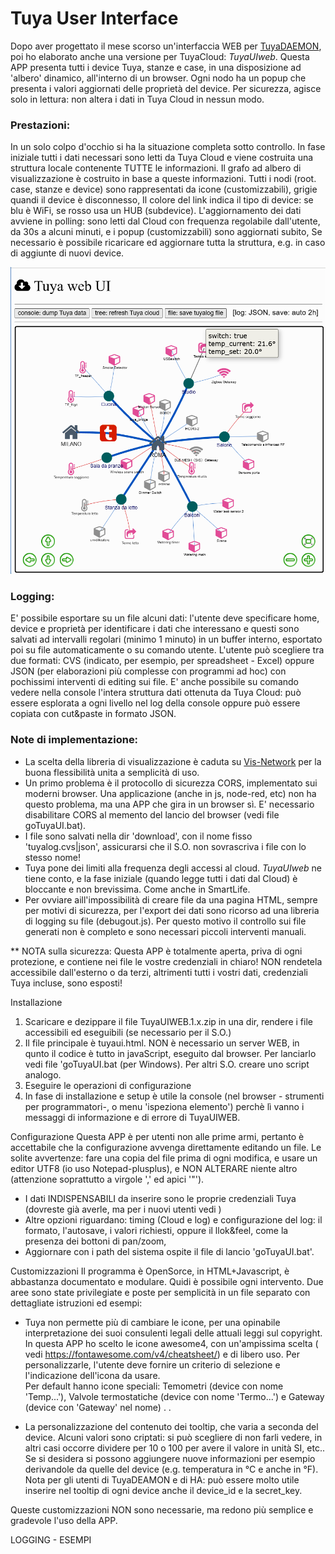 # Tuya User Interface #

Dopo aver progettato il mese scorso un'interfaccia WEB per [TuyaDAEMON](https://github.com/msillano/tuyaDEAMON-applications/tree/main/daemon.visUI.widget), poi ho elaborato anche una versione per TuyaCloud: _TuyaUIweb_. 
Questa APP presenta tutti  i device Tuya, stanze e case, in una disposizione ad 'albero' dinamico, all'interno di un browser. Ogni nodo ha un popup che presenta i valori aggiornati delle proprietà del device. Per sicurezza, agisce solo in lettura: non altera i dati in Tuya Cloud in nessun modo.

### Prestazioni:
In un solo colpo d'occhio si ha la situazione completa sotto controllo.
In fase iniziale tutti i dati necessari sono letti da Tuya Cloud e viene costruita una struttura locale contenente TUTTE le informazioni. Il grafo ad albero di visualizzazione è costruito in base a queste informazioni.
Tutti i nodi (root. case, stanze e  device) sono rappresentati da icone (customizzabili), grigie quandi il device è disconnesso, Il colore del link indica il tipo di device: se blu è WiFi, se rosso usa un HUB (subdevice).
L'aggiornamento dei dati  avviene in polling: sono letti dal Cloud con frequenza regolabile dall'utente, da 30s a alcuni minuti, e i popup (customizzabili) sono aggiornati subito,
Se necessario è possibile ricaricare ed aggiornare tutta la struttura, e.g. in caso di aggiunte di nuovi device.

![](https://github.com/msillano/TuyaUIweb/blob/main/pics/UIlook01.png?raw=true)

### Logging:
E' possibile esportare su un file alcuni dati: l'utente deve specificare home, device e proprietà per identificare i dati che interessano e questi sono salvati ad intervalli regolari (minimo 1 minuto) in un buffer interno, esportato poi su file automaticamente o su comando utente.
L'utente può scegliere tra due formati: CVS (indicato, per esempio, per spreadsheet - Excel) oppure JSON (per elaborazioni più complesse con programmi ad hoc) con pochissimi interventi di editing sui file.
E' anche possibile su comando vedere nella console l'intera struttura dati ottenuta da Tuya Cloud: può essere esplorata a ogni livello nel log della console oppure può essere copiata con cut&paste in formato JSON.


### Note di implementazione:
- La scelta della libreria di visualizzazione è caduta su [Vis-Network](https://visjs.github.io/vis-network/docs/network/) per la buona flessibilità unita a semplicità di uso.
- Un primo problema è il protocollo di sicurezza CORS, implementato sui moderni browser. Una applicazione (anche in js, node-red, etc)  non ha questo problema, ma una APP che gira in un browser sì. E' necessario disabilitare CORS al memento del lancio del browser (vedi file goTuyaUI.bat). 
- I file sono salvati nella dir 'download', con il nome fisso 'tuyalog.cvs|json', assicurarsi che il S.O. non sovrascriva i file con lo stesso nome!
- Tuya pone dei limiti alla frequenza degli accessi al cloud. _TuyaUIweb_ ne tiene conto, e la fase iniziale (quando legge tutti i dati dal Cloud) è bloccante e non brevissima. Come anche in SmartLife.
- Per ovviare aill'impossibilità di creare file da una pagina HTML, sempre per motivi di sicurezza, per l'export dei dati sono ricorso ad una libreria di logging su file (debugout.js). Per questo motivo il controllo sui file generati non è completo e sono necessari piccoli  interventi manuali.

** NOTA sulla sicurezza:
Questa APP è totalmente aperta, priva di ogni protezione, e contiene nei file le vostre credenziali in chiaro! 
NON rendetela accessibile dall'esterno o da terzi, altrimenti tutti i vostri dati, credenziali Tuya incluse, sono esposti!

Installazione
1) Scaricare e dezippare il file TuyaUIWEB.1.x.zip  in una dir, rendere i file accessibili ed eseguibili (se necessario per il S.O.)
2) Il file principale è tuyaui.html.  NON è necessario un server WEB, in qunto il codice è tutto in javaScript, eseguito dal browser. Per lanciarlo vedi file 'goTuyaUI.bat (per Windows). Per altri S.O. creare uno script analogo.
3) Eseguire le operazioni di configurazione
4) In fase di installazione e setup è utile la console (nel browser - strumenti per programmatori-, o menu  'ispeziona elemento') perchè lì vanno i messaggi di informazione e di errore di TuyaUIWEB.

Configurazione
Questa APP è per utenti non alle prime armi, pertanto è accettabile che la configurazione avvenga direttamente editando un file. Le solite avvertenze: fare una copia del file prima di ogni modifica, e usare un editor UTF8 (io uso Notepad-plusplus), e NON ALTERARE niente altro (attenzione soprattutto a virgole  ','  ed  apici '"').
 - I dati INDISPENSABILI da inserire sono le proprie credenziali Tuya (dovreste già averle, ma per i nuovi utenti vedi )
 - Altre opzioni riguardano: timing (Cloud e log) e configurazione del log: il formato, l'autosave, i valori richiesti, oppure il llok&feel, come la presenza dei bottoni di pan/zoom,
- Aggiornare con i path del sistema ospite il file di lancio 'goTuyaUI.bat'.

Customizzazioni
Il programma è OpenSorce, in HTML+Javascript, è abbastanza documentato e modulare. Quidi è possibile ogni intervento. 
Due aree sono state privilegiate e poste per semplicità in un file separato con dettagliate istruzioni ed esempi:
   - Tuya non permette più di cambiare le icone, per una opinabile  interpretazione dei suoi consulenti legali delle attuali leggi sul copyright. 
In questa APP ho scelto le icone awesome4, con un'ampissima scelta ( vedi https://fontawesome.com/v4/cheatsheet/) e  di libero uso. Per personalizzarle, l'utente deve fornire un criterio di selezione e l'indicazione dell'icona da usare.  
Per default hanno icone speciali: Temometri (device con nome 'Temp...'), Valvole termostatiche (device con nome 'Termo...') e Gateway (device con 'Gateway' nel nome) . .

 - La personalizzazione del contenuto dei tooltip, che varia a seconda del device. Alcuni valori sono criptati: si può scegliere di non farli vedere, in altri casi occorre dividere per 10 o 100 per avere il valore in unità SI, etc.. Se si desidera si possono aggiungere nuove informazioni per esempio derivandole da quelle del device (e.g. temperatura in °C e anche in °F).
Nota per gli utenti di TuyaDEAMON e di HA: può essere molto utile inserire nel tooltip di ogni device anche il device_id e la secret_key.

Queste customizzazioni NON sono necessarie, ma redono più semplice e gradevole l'uso della APP.

LOGGING - ESEMPI


